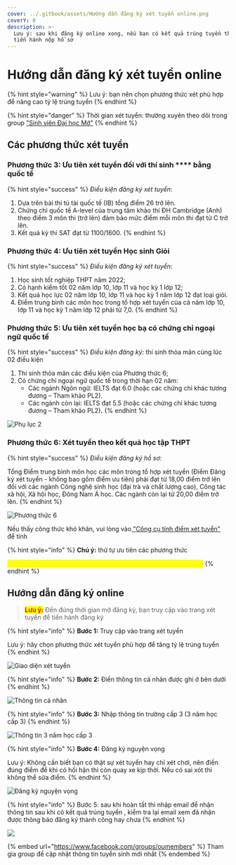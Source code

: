 ```yaml
---
cover: ../.gitbook/assets/Hướng dẫn đăng ký xét tuyển online.png
coverY: 0
description: >-
  Lưu ý: sau khi đăng ký online xong, nếu bạn có kết quả trúng tuyển thì mới
  tiến hành nộp hồ sơ
---
```


# Hướng dẫn đăng ký xét tuyển online

{% hint style="warning" %}
Lưu ý: bạn nên chọn phương thức xét phù hợp để nâng cao tỷ lệ trúng tuyển
{% endhint %}

{% hint style="danger" %}
Thời gian xét tuyển: thường xuyên theo dõi trong group ["Sinh viên Đại học Mở"](https://www.facebook.com/groups/oumembers)
{% endhint %}

## **Các phương thức xét tuyển**

### **Phương thức 3:** Ưu tiên xét tuyển đối với thí sinh **** bằng quốc tế

{% hint style="success" %}
_Điều kiện đăng ký xét tuyển_:

1. Dựa trên bài thi tú tài quốc tế (IB) tổng điểm 26 trở lên.
2. Chứng chỉ quốc tế A-level của trung tâm khảo thí ĐH Cambridge (Anh) theo điểm 3 môn thi (trở lên) đảm bảo mức điểm mỗi môn thi đạt từ C trở lên.
3. Kết quả kỳ thi SAT đạt từ 1100/1600.
{% endhint %}

### **Phương thức 4:** Ưu tiên xét tuyển Học sinh Giỏi

{% hint style="success" %}
_Điều kiện đăng ký xét tuyển_:

1. Học sinh tốt nghiệp THPT năm 2022;
2. Có hạnh kiểm tốt 02 năm lớp 10, lớp 11 và học kỳ 1 lớp 12;
3. Kết quả học lực 02 năm lớp 10, lớp 11 và học kỳ 1 năm lớp 12 đạt loại giỏi.
4. Điểm trung bình các môn học trong tổ hợp xét tuyển của cả năm lớp 10, lớp 11 và học kỳ 1 năm lớp 12 phải từ 7,0.
{% endhint %}

### **Phương thức 5:** Ưu tiên xét tuyển học bạ có chứng chỉ ngoại ngữ quốc tế

{% hint style="success" %}
_Điều kiện đăng ký:_ thí sinh thỏa mãn cùng lúc 02 điều kiện

1. Thí sinh thỏa mãn các điều kiện của Phương thức 6;
2. Có chứng chỉ ngoại ngữ quốc tế trong thời hạn 02 năm:
   * Các ngành Ngôn ngữ: IELTS đạt 6.0 (hoặc các chứng chỉ khác tương đương – Tham khảo PL2).
   * Các ngành còn lại: IELTS đạt 5.5 (hoặc các chứng chỉ khác tương đương – Tham khảo PL2)**.**
{% endhint %}

![Phụ lục 2](<../.gitbook/assets/image (11) (1).png>)

### **Phương thức 6:** Xét tuyển theo kết quả học tập THPT

{% hint style="success" %}
_Điều kiện đăng ký hồ sơ:_

Tổng Điểm trung bình môn học các môn trong tổ hợp xét tuyển (Điểm Đăng ký xét tuyển - không bao gồm điểm ưu tiên) phải đạt từ 18,00 điểm trở lên đối với các ngành Công nghệ sinh học (đại trà và chất lượng cao), Công tác xã hội, Xã hội học, Đông Nam Á học. Các ngành còn lại từ 20,00 điểm trở lên.
{% endhint %}

![Phương thức 6](<../.gitbook/assets/image (2) (1).png>)

Nếu thấy công thức khó khăn, vui lòng vào[ "Công cụ tính điểm xét tuyển"](cong-cu-tinh-diem-xet-tuyen.md) để tính

{% hint style="info" %}
**Chú ý:** thứ tự ưu tiên các phương thức&#x20;

<mark style="color:yellow;">**Phương thức 4 > Phương thức 3 > Phương thức 5 > Phương thức 6**</mark>
{% endhint %}

## Hướng dẫn đăng ký online

> <mark style="color:red;">**Lưu ý:**</mark> Đến đúng thời gian mở đăng ký, bạn truy cập vào trang xét tuyển để tiến hành đăng ký

{% hint style="info" %}
**Bước 1:** Truy cập vào trang xét tuyển

Lưu ý: hãy chọn phương thức xét tuyển phù hợp để tăng tỷ lệ trúng tuyển
{% endhint %}

![Giao diện xét tuyển](../.gitbook/assets/xettuyen.PNG)

{% hint style="info" %}
**Bước 2:** Điền thông tin cá nhân được ghi ở bên dưới
{% endhint %}

![Thông tin cá nhân](../.gitbook/assets/1.PNG)

{% hint style="info" %}
**Bước 3:** Nhập thông tin trường cấp 3 (3 năm học cấp 3)
{% endhint %}

![Thông tin 3 năm học cấp 3](../.gitbook/assets/2.PNG)

{% hint style="info" %}
**Bước 4:** Đăng ký nguyện vọng

Lưu ý: Không cần biết bạn có thật sự xét tuyển hay chỉ xét chơi, nên điền đúng điểm để khi có hối hận thì còn quay xe kịp thời. Nếu có sai xót thì không thể sửa điểm.
{% endhint %}

![Đăng ký nguyện vọng](../.gitbook/assets/3.PNG)

{% hint style="info" %}
Bước 5: sau khi hoàn tất thì nhập email để nhận thông tin sau khi có kết quả trúng tuyển , kiểm tra lại email xem đã nhận được thông báo đăng ký thành công hay chưa
{% endhint %}

![](../.gitbook/assets/xettuyen2.PNG)

{% embed url="https://www.facebook.com/groups/oumembers" %}
Tham gia group để cập nhật thông tin tuyển sinh mới nhất
{% endembed %}
